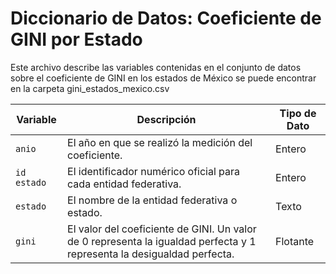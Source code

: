 # Diccionario de Datos: Coeficiente de GINI por Estado

Este archivo describe las variables contenidas en el conjunto de datos sobre el coeficiente de GINI en los estados de México se puede encontrar en la carpeta gini_estados_mexico.csv

| Variable  | Descripción                                                              | Tipo de Dato |
|-----------|--------------------------------------------------------------------------|--------------|
| `anio`      | El año en que se realizó la medición del coeficiente.                    | Entero       |
| `id estado` | El identificador numérico oficial para cada entidad federativa.          | Entero       |
| `estado`    | El nombre de la entidad federativa o estado.                             | Texto        |
| `gini`      | El valor del coeficiente de GINI. Un valor de 0 representa la igualdad perfecta y 1 representa la desigualdad perfecta. | Flotante     |